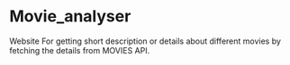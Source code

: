 # Movie_analyser
Website For getting short description or details about different movies by fetching the details from MOVIES API.
